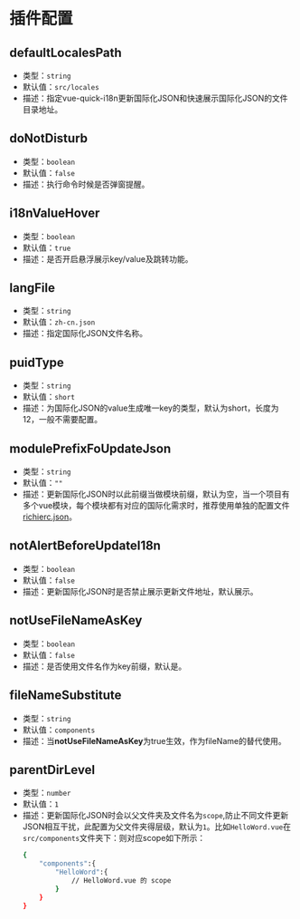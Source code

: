 # 插件配置

## defaultLocalesPath
- 类型：`string`
- 默认值：`src/locales`
- 描述：指定vue-quick-i18n更新国际化JSON和快速展示国际化JSON的文件目录地址。

## doNotDisturb
- 类型：`boolean`
- 默认值：`false`
- 描述：执行命令时候是否弹窗提醒。

## i18nValueHover
- 类型：`boolean`
- 默认值：`true`
- 描述：是否开启悬浮展示key/value及跳转功能。

## langFile
- 类型：`string`
- 默认值：`zh-cn.json`
- 描述：指定国际化JSON文件名称。

## puidType
- 类型：`string`
- 默认值：`short`
- 描述：为国际化JSON的value生成唯一key的类型，默认为short，长度为12，一般不需要配置。

## modulePrefixFoUpdateJson
- 类型：`string`
- 默认值：`""`
- 描述：更新国际化JSON时以此前缀当做模块前缀，默认为空，当一个项目有多个vue模块，每个模块都有对应的国际化需求时，推荐使用单独的配置文件[richierc.json]()。

## notAlertBeforeUpdateI18n

- 类型：`boolean`
- 默认值：`false`
- 描述：更新国际化JSON时是否禁止展示更新文件地址，默认展示。

## notUseFileNameAsKey

- 类型：`boolean`
- 默认值：`false`
- 描述：是否使用文件名作为key前缀，默认是。

## fileNameSubstitute

- 类型：`string`
- 默认值：`components`
- 描述：当**notUseFileNameAsKey**为true生效，作为fileName的替代使用。

## parentDirLevel

- 类型：`number`
- 默认值：`1`
- 描述：更新国际化JSON时会以父文件夹及文件名为`scope`,防止不同文件更新JSON相互干扰，此配置为父文件夹得层级，默认为`1`。比如`HelloWord.vue`在`src/components`文件夹下：则对应scope如下所示：
    ``` bash
    {
        "components":{
            "HelloWord":{
                // HelloWord.vue 的 scope
            }
        }
    }
    ```




